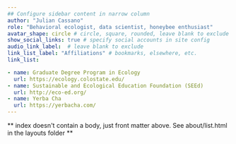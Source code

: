 ```yaml
---
## Configure sidebar content in narrow column
author: "Julian Cassano"
role: "Behavioral ecologist, data scientist, honeybee enthusiast"
avatar_shape: circle # circle, square, rounded, leave blank to exclude
show_social_links: true # specify social accounts in site config
audio_link_label:  # leave blank to exclude
link_list_label: "Affiliations" # bookmarks, elsewhere, etc.
link_list:

- name: Graduate Degree Program in Ecology
  url: https://ecology.colostate.edu/
- name: Sustainable and Ecological Education Foundation (SEEd)
  url: http://eco-ed.org/
- name: Yerba Cha
  url: https://yerbacha.com/
---
```


** index doesn't contain a body, just front matter above.
See about/list.html in the layouts folder **